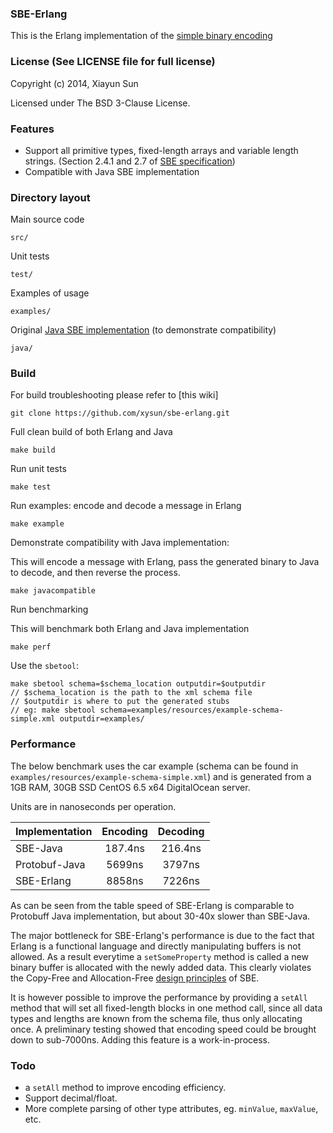 ### SBE-Erlang

This is the Erlang implementation of the [simple binary encoding](https://github.com/real-logic/simple-binary-encoding)

### License (See LICENSE file for full license)

Copyright (c) 2014, Xiayun Sun

Licensed under The BSD 3-Clause License.

### Features

* Support all primitive types, fixed-length arrays and variable length strings. (Section 2.4.1 and 2.7 of [SBE specification](http://www.fixtradingcommunity.org/pg/file/fplpo/read/1196757/simple-binary-encoding-release-candidate-2))
* Compatible with Java SBE implementation

### Directory layout

Main source code

```
src/
```

Unit tests

```
test/
```

Examples of usage

```
examples/
```

Original [Java SBE implementation](https://github.com/real-logic/simple-binary-encoding) (to demonstrate compatibility)

```
java/
```


### Build

For build troubleshooting please refer to [this wiki]

```
git clone https://github.com/xysun/sbe-erlang.git
```

Full clean build of both Erlang and Java

```
make build
```

Run unit tests

```
make test
```

Run examples: encode and decode a message in Erlang

```
make example
```

Demonstrate compatibility with Java implementation:

This will encode a message with Erlang, pass the generated binary to Java to decode, and then reverse the process. 

```
make javacompatible
```

Run benchmarking

This will benchmark both Erlang and Java implementation

```
make perf
```

Use the `sbetool`: 

```
make sbetool schema=$schema_location outputdir=$outputdir
// $schema_location is the path to the xml schema file
// $outputdir is where to put the generated stubs
// eg: make sbetool schema=examples/resources/example-schema-simple.xml outputdir=examples/
```

### Performance

The below benchmark uses the car example (schema can be found in `examples/resources/example-schema-simple.xml`) and is generated from a 1GB RAM, 30GB SSD CentOS 6.5 x64 DigitalOcean server. 

Units are in nanoseconds per operation. 

|Implementation | Encoding | Decoding|
|---------------|:--------:|:-------:|
|SBE-Java       |   187.4ns       | 216.4ns        |
|Protobuf-Java |    5699ns      |  3797ns       |
|SBE-Erlang     |  8858ns        |7226ns         |

As can be seen from the table speed of SBE-Erlang is comparable to Protobuff Java implementation, but about 30-40x slower than SBE-Java. 

The major bottleneck for SBE-Erlang's performance is due to the fact that Erlang is a functional language and directly manipulating buffers is not allowed. As a result everytime a `setSomeProperty` method is called a new binary buffer is allocated with the newly added data. This clearly violates the Copy-Free and Allocation-Free [design principles](https://github.com/real-logic/simple-binary-encoding/wiki/Design-Principles) of SBE. 

It is however possible to improve the performance by providing a `setAll` method that will set all fixed-length blocks in one method call, since all data types and lengths are known from the schema file, thus only allocating once. A preliminary testing showed that encoding speed could be brought down to sub-7000ns. Adding this feature is a work-in-process. 

### Todo

* a `setAll` method to improve encoding efficiency. 
* Support decimal/float. 
* More complete parsing of other type attributes, eg. `minValue`, `maxValue`, etc.
